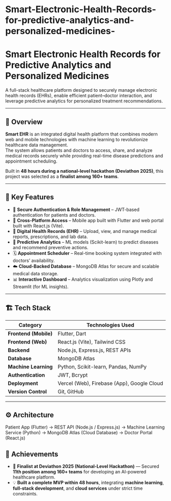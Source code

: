 # Smart-Electronic-Health-Records-for-predictive-analytics-and-personalized-medicines-

# Smart Electronic Health Records for Predictive Analytics and Personalized Medicines

A full-stack healthcare platform designed to securely manage electronic health records (EHRs), enable efficient patient–doctor interaction, and leverage predictive analytics for personalized treatment recommendations.

---

## 🚀 Overview

**Smart EHR** is an integrated digital health platform that combines modern web and mobile technologies with machine learning to revolutionize healthcare data management.  
The system allows patients and doctors to access, share, and analyze medical records securely while providing real-time disease predictions and appointment scheduling.

Built in **48 hours during a national-level hackathon (Deviathon 2025)**, this project was selected as a **finalist among 160+ teams**.

---

## 🧠 Key Features

- 🔐 **Secure Authentication & Role Management** – JWT-based authentication for patients and doctors.  
- 📱 **Cross-Platform Access** – Mobile app built with Flutter and web portal built with React.js (Vite).  
- 🧾 **Digital Health Records (EHR)** – Upload, view, and manage medical reports, prescriptions, and lab data.  
- 🤖 **Predictive Analytics** – ML models (Scikit-learn) to predict diseases and recommend preventive actions.  
- 🗓️ **Appointment Scheduler** – Real-time booking system integrated with doctors’ availability.  
- ☁️ **Cloud-Backed Database** – MongoDB Atlas for secure and scalable medical data storage.  
- 📊 **Interactive Dashboard** – Analytics visualization using Plotly and Streamlit (for ML insights).  

---

## 🏗️ Tech Stack

| Category | Technologies Used |
|-----------|------------------|
| **Frontend (Mobile)** | Flutter, Dart |
| **Frontend (Web)** | React.js (Vite), Tailwind CSS |
| **Backend** | Node.js, Express.js, REST APIs |
| **Database** | MongoDB Atlas |
| **Machine Learning** | Python, Scikit-learn, Pandas, NumPy |
| **Authentication** | JWT, Bcrypt |
| **Deployment** | Vercel (Web), Firebase (App), Google Cloud |
| **Version Control** | Git, GitHub |

---

## ⚙️ Architecture

Patient App (Flutter)
->
REST API (Node.js / Express.js)
->
Machine Learning Service (Python)
->
MongoDB Atlas (Cloud Database)
->
Doctor Portal (React.js)

## 🏅 Achievements

- 🥈 **Finalist at Deviathon 2025 (National-Level Hackathon)** — Secured **11th position among 160+ teams** for developing an AI-powered healthcare platform.  
- 💡 **Built a complete MVP within 48 hours**, integrating **machine learning**, **full-stack development**, and **cloud services** under strict time constraints.
